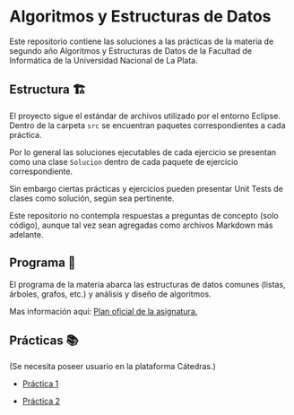 # Algoritmos y Estructuras de Datos

Este repositorio contiene las soluciones a las prácticas de la materia de segundo año Algoritmos y Estructuras de Datos de la Facultad de Informática de la Universidad Nacional de La Plata.

## Estructura 🏗️

El proyecto sigue el estándar de archivos utilizado por el entorno Eclipse. Dentro de la carpeta ```src``` se encuentran paquetes correspondientes a cada práctica.

Por lo general las soluciones ejecutables de cada ejercicio se presentan como una clase ```Solucion``` dentro de cada paquete de ejercicio correspondiente.

Sin embargo ciertas prácticas y ejercicios pueden presentar Unit Tests de clases como solución, según sea pertinente.

Este repositorio no contempla respuestas a preguntas de concepto (solo código), aunque tal vez sean agregadas como archivos Markdown más adelante.

## Programa 📄

El programa de la materia abarca las estructuras de datos comunes (listas, árboles, grafos, etc.) y análisis y diseño de algoritmos.

Mas información aquí: [Plan oficial de la asignatura.](https://www.info.unlp.edu.ar/wp-content/uploads/2023/03/Algoritmos-y-Estructuras-de-Datos-COMB.pdf)

## Prácticas 📚

(Se necesita poseer usuario en la plataforma Cátedras.)

- [Práctica 1](https://catedras.linti.unlp.edu.ar/pluginfile.php/129659/mod_resource/content/0/2023_TP01B_Introduccion_al_Lenguaje_Java.pdf)

- [Práctica 2](https://catedras.linti.unlp.edu.ar/pluginfile.php/129661/mod_resource/content/0/2023_TP02_Listas.pdf)
